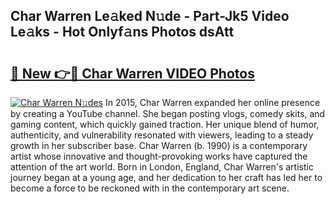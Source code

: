 ## Char Warren Le𝚊ked N𝚞de - Part-Jk5 Video Le𝚊ks - Hot Onlyf𝚊ns Photos dsAtt

# <h2><a href="http://ac51964.deff.icu/?id=Char+Warren">🔗 New 👉🔴 Char Warren VIDEO Photos</a></h2>

[![Char Warren N𝚞des](https://i.imgur.com/rIISA9y.gif)](http://ac51964.deff.icu/?id=Char+Warren)
In 2015, Char Warren expanded her online presence by creating a YouTube channel. She began posting vlogs, comedy skits, and gaming content, which quickly gained traction. Her unique blend of humor, authenticity, and vulnerability resonated with viewers, leading to a steady growth in her subscriber base. Char Warren (b. 1990) is a contemporary artist whose innovative and thought-provoking works have captured the attention of the art world. Born in London, England, Char Warren's artistic journey began at a young age, and her dedication to her craft has led her to become a force to be reckoned with in the contemporary art scene.
